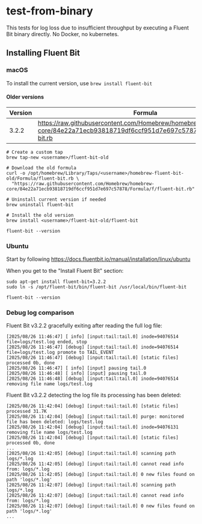 # test-from-binary
This tests for log loss due to insufficient throughput by executing a Fluent Bit binary directly. No Docker, no kubernetes.

## Installing Fluent Bit
### macOS

To install the current version, use `brew install fluent-bit`

#### Older versions

Version | Formula
-|-
3.2.2 | https://raw.githubusercontent.com/Homebrew/homebrew-core/84e22a71ecb93818719df6ccf951d7e697c57878/Formula/f/fluent-bit.rb

```
# Create a custom tap
brew tap-new <username>/fluent-bit-old

# Download the old formula
curl -o /opt/homebrew/Library/Taps/<username>/homebrew-fluent-bit-old/Formula/fluent-bit.rb \
  "https://raw.githubusercontent.com/Homebrew/homebrew-core/84e22a71ecb93818719df6ccf951d7e697c57878/Formula/f/fluent-bit.rb"

# Uninstall current version if needed
brew uninstall fluent-bit

# Install the old version
brew install <username>/fluent-bit-old/fluent-bit

fluent-bit --version
```

### Ubuntu

Start by following https://docs.fluentbit.io/manual/installation/linux/ubuntu

When you get to the "Install Fluent Bit" section:

```
sudo apt-get install fluent-bit=3.2.2
sudo ln -s /opt/fluent-bit/bin/fluent-bit /usr/local/bin/fluent-bit

fluent-bit --version
```

### Debug log comparison

Fluent Bit v3.2.2 gracefully exiting after reading the full log file:
```
[2025/08/26 11:46:47] [ info] [input:tail:tail.0] inode=94076514 file=logs/test.log ended, stop
[2025/08/26 11:46:47] [debug] [input:tail:tail.0] inode=94076514 file=logs/test.log promote to TAIL_EVENT
[2025/08/26 11:46:47] [debug] [input:tail:tail.0] [static files] processed 0b, done
[2025/08/26 11:46:47] [ info] [input] pausing tail.0
[2025/08/26 11:46:48] [ info] [input] pausing tail.0
[2025/08/26 11:46:48] [debug] [input:tail:tail.0] inode=94076514 removing file name logs/test.log
```

Fluent Bit v3.2.2 detecting the log file its processing has been deleted:
```
[2025/08/26 11:42:04] [debug] [input:tail:tail.0] [static files] processed 31.7K
[2025/08/26 11:42:04] [debug] [input:tail:tail.0] purge: monitored file has been deleted: logs/test.log
[2025/08/26 11:42:04] [debug] [input:tail:tail.0] inode=94076131 removing file name logs/test.log
[2025/08/26 11:42:04] [debug] [input:tail:tail.0] [static files] processed 0b, done
...
[2025/08/26 11:42:05] [debug] [input:tail:tail.0] scanning path logs/*.log
[2025/08/26 11:42:05] [debug] [input:tail:tail.0] cannot read info from: logs/*.log
[2025/08/26 11:42:05] [debug] [input:tail:tail.0] 0 new files found on path 'logs/*.log'
[2025/08/26 11:42:07] [debug] [input:tail:tail.0] scanning path logs/*.log
[2025/08/26 11:42:07] [debug] [input:tail:tail.0] cannot read info from: logs/*.log
[2025/08/26 11:42:07] [debug] [input:tail:tail.0] 0 new files found on path 'logs/*.log'
...
```
